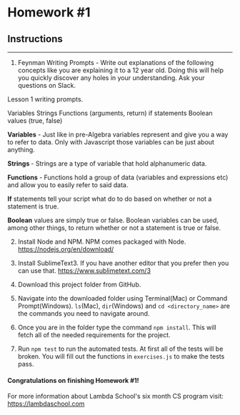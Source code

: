 # Homework #1

## Instructions
---
1. Feynman Writing Prompts - Write out explanations of the following concepts like you are explaining it to a 12 year old.  Doing this will help you quickly discover any holes in your understanding.  Ask your questions on Slack.
		
Lesson 1 writing prompts.


Variables 
Strings 
Functions (arguments, return) 
if statements 
Boolean values (true, false) 

<b>Variables</b> - Just like in pre-Algebra variables represent and give you a way to refer to data.  Only with Javascript those variables can be just about anything. 

<b>Strings </b>- Strings are a type of variable that hold alphanumeric data.

<b>Functions</b> - Functions hold a group of data (variables and expressions etc) and allow you to easily refer to said data.

<b>If</b> statements tell your script what do to do based on whether or not a statement is true.

<b>Boolean</b> values are simply true or false.  Boolean variables can be used, among other things, to return whether or not a statement is true or false.


2. Install Node and NPM.  NPM comes packaged with Node. https://nodejs.org/en/download/


3. Install SublimeText3.  If you have another editor that you prefer then you can use that. https://www.sublimetext.com/3


4. Download this project folder from GitHub.


5. Navigate into the downloaded folder using Terminal(Mac) or Command Prompt(Windows).  `ls`(Mac), `dir`(Windows) and `cd <directory_name>` are the commands you need to navigate around.


6. Once you are in the folder type the command `npm install`.  This will fetch all of the needed requirements for the project.


7. Run `npm test` to run the automated tests.  At first all of the tests will be broken.  You will fill out the functions in `exercises.js` to make the tests pass.




#### Congratulations on finishing Homework #1!

For more information about Lambda School's six month CS program visit: https://lambdaschool.com
